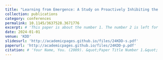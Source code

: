 ```yaml
---
title: "Learning from Emergence: A Study on Proactively Inhibiting the Monosemantic Neurons of Artificial Neural Networks"
collection: publications
category: conferences
permalink: 10.1145/3637528.3671776
excerpt: # 'This paper is about the number 1. The number 2 is left for future work.'
date: 2024-01-01
venue: 'KDD'
slidesurl: 'http://academicpages.github.io/files/24KDD-s.pdf'
paperurl: 'http://academicpages.github.io/files/24KDD-p.pdf'
citation: # 'Your Name, You. (2009). &quot;Paper Title Number 1.&quot; <i>Journal 1</i>. 1(1).'
---
```

